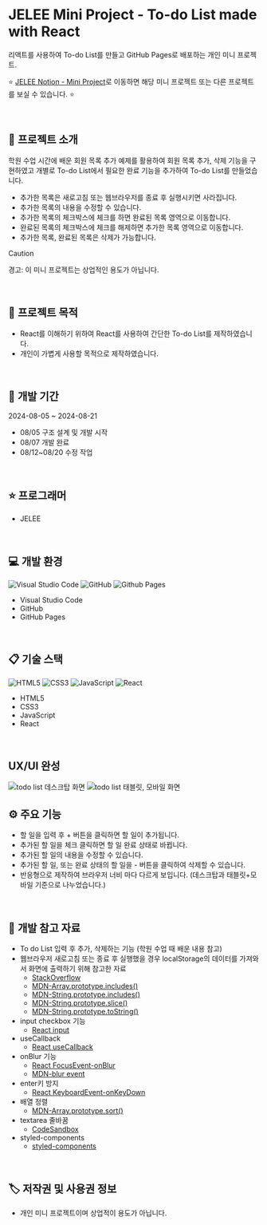 # JELEE Mini Project - To-do List made with React
리액트를 사용하여 To-do List를 만들고 GitHub Pages로 배포하는 개인 미니 프로젝트.

:star: [JELEE Notion - Mini Project](https://www.notion.so/6c646943c1ce49e09175929af3e2711e?v=1b7171c6124349e388955a29009c864e)로 이동하면 해당 미니 프로젝트 또는 다른 프로젝트를 보실 수 있습니다. :star:

<br/>

## 	:speech_balloon: 프로젝트 소개
학원 수업 시간에 배운 회원 목록 추가 예제를 활용하여 회원 목록 추가, 삭제 기능을 구현하였고 개별로 To-do List에서 필요한 완료 기능을 추가하여 To-do List를 만들었습니다.
- 추가한 목록은 새로고침 또는 웹브라우저를 종료 후 실행시키면 사라집니다.
- 추가한 목록의 내용을 수정할 수 있습니다.
- 추가한 목록의 체크박스에 체크를 하면 완료된 목록 영역으로 이동합니다.
- 완료된 목록의 체크박스에 체크를 해제하면 추가한 목록 영역으로 이동합니다.
- 추가한 목록, 완료된 목록은 삭제가 가능합니다.
> [!CAUTION]
> 경고: 이 미니 프로젝트는 상업적인 용도가 아닙니다.

<br/>

## :walking: 프로젝트 목적
- React를 이해하기 위하여 React를 사용하여 간단한 To-do List를 제작하였습니다.
- 개인이 가볍게 사용할 목적으로 제작하였습니다.

<br/>

## :calendar: 개발 기간
2024-08-05 ~ 2024-08-21
- 08/05 구조 설계 및 개발 시작
- 08/07 개발 완료
- 08/12~08/20 수정 작업

<br/>

## 	:star: 프로그래머
- JELEE

<br/>

## :computer: 개발 환경
![Visual Studio Code](https://img.shields.io/badge/Visual%20Studio%20Code-0078d7.svg?style=for-the-badge&logo=visual-studio-code&logoColor=white)
![GitHub](https://img.shields.io/badge/github-%23121011.svg?style=for-the-badge&logo=github&logoColor=white)
![Github Pages](https://img.shields.io/badge/github%20pages-121013?style=for-the-badge&logo=github&logoColor=white)
- Visual Studio Code
- GitHub
- GitHub Pages

<br/>

## :clipboard: 기술 스택
![HTML5](https://img.shields.io/badge/html5-%23E34F26.svg?style=for-the-badge&logo=html5&logoColor=white)
![CSS3](https://img.shields.io/badge/css3-%231572B6.svg?style=for-the-badge&logo=css3&logoColor=white)
![JavaScript](https://img.shields.io/badge/javascript-%23323330.svg?style=for-the-badge&logo=javascript&logoColor=%23F7DF1E)
![React](https://img.shields.io/badge/react-%2320232a.svg?style=for-the-badge&logo=react&logoColor=%2361DAFB)
- HTML5
- CSS3
- JavaScript
- React

<br/>

## UX/UI 완성
<img src="https://file.notion.so/f/f/88f41c08-964b-40ac-b3af-41d7c59069dc/6a089de4-1ab1-4154-9dc4-9aaa48b26e8c/image.png?table=block&id=c96f3854-d593-4d0a-8f55-e16a6b073d7c&spaceId=88f41c08-964b-40ac-b3af-41d7c59069dc&expirationTimestamp=1724335200000&signature=RpuchG9StvvV6LDmnQHdiKG5toL3v2O_X31qtV7na0I&downloadName=image.png" alt="todo list 데스크탑 화면">
<img src="https://file.notion.so/f/f/88f41c08-964b-40ac-b3af-41d7c59069dc/f8636941-8794-4288-9935-30d8bae02183/image.png?table=block&id=2332ebd5-9be3-422f-b1e0-58cf8f83775e&spaceId=88f41c08-964b-40ac-b3af-41d7c59069dc&expirationTimestamp=1724335200000&signature=uCFN1xGe--JV5O6G3I_FzqZvtyoI-195Dw5ta_a42ng&downloadName=image.png" alt="todo list 태블릿, 모바일 화면">

<br/>

## :gear: 주요 기능
- 할 일을 입력 후 + 버튼을 클릭하면 할 일이 추가됩니다.
- 추가된 할 일을 체크 클릭하면 할 일 완료 상태로 바뀝니다.
- 추가된 할 일의 내용을 수정할 수 있습니다.
- 추가된 할 일, 또는 완료 상태의 할 일을 - 버튼을 클릭하여 삭제할 수 있습니다.
- 반응형으로 제작하여 브라우저 너비 마다 다르게 보입니다. (데스크탑과 태블릿+모바일 기준으로 나누었습니다.)

<br/>

## :eyes: 개발 참고 자료
- To do List 입력 후 추가, 삭제하는 기능 (학원 수업 때 배운 내용 참고)
- 웹브라우저 새로고침 또는 종료 후 실행했을 경우 localStorage의 데이터를 가져와서 화면에 출력하기 위해 참고한 자료
  - [StackOverflow](https://stackoverflow.com/questions/77006383/react-localstorage-value-resets-after-every-refresh)
  - [MDN-Array.prototype.includes()](https://developer.mozilla.org/ko/docs/Web/JavaScript/Reference/Global_Objects/Array/includes)
  - [MDN-String.prototype.includes()](https://developer.mozilla.org/ko/docs/Web/JavaScript/Reference/Global_Objects/String/includes)
  - [MDN-String.prototype.slice()](https://developer.mozilla.org/ko/docs/Web/JavaScript/Reference/Global_Objects/String/slice)
  - [MDN-String.prototype.toString()](https://developer.mozilla.org/ko/docs/Web/JavaScript/Reference/Global_Objects/String/toString)
- input checkbox 기능
  - [React input](https://react.dev/reference/react-dom/components/input#controlling-an-input-with-a-state-variable)
- useCallback
  - [React useCallback](https://ko.react.dev/reference/react/useCallback)
- onBlur 기능
  - [React FocusEvent-onBlur](https://ko.react.dev/reference/react-dom/components/common#focusevent-handler)
  - [MDN-blur event](https://developer.mozilla.org/en-US/docs/Web/API/Element/blur_event)
- enter키 방지
  - [React KeyboardEvent-onKeyDown](https://ko.react.dev/reference/react-dom/components/common#keyboardevent-handler)
- 배열 정렬
  - [MDN-Array.prototype.sort()](https://developer.mozilla.org/ko/docs/Web/JavaScript/Reference/Global_Objects/Array/sort)
- textarea 줄바꿈
  - [CodeSandbox](https://codesandbox.io/p/sandbox/textarea-auto-resize-react-hngvd?file=%2Fsrc%2Findex.js%3A19%2C1)
- styled-components
  - [styled-components](https://styled-components.com/)

<br/>

## :label: 저작권 및 사용권 정보
- 개인 미니 프로젝트이며 상업적이 용도가 아닙니다.

